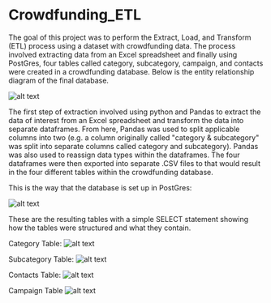 # Crowdfunding_ETL
The goal of this project was to perform the Extract, Load, and Transform (ETL) process using a dataset with crowdfunding data. The process involved extracting data from an Excel spreadsheet and finally using PostGres, four tables called category, subcategory, campaign, and contacts were created in a crowdfunding database. Below is the entity relationship diagram of the final database.

![alt text](Resources/crowdfunding_erd.png "ERD")

The first step of extraction involved using python and Pandas to extract the data of interest from an Excel spreadsheet and transform the data into separate dataframes. From here, Pandas was used to split applicable columns into two (e.g. a column originally called "category & subcategory" was split into separate columns called category and subcategory). Pandas was also used to reassign data types within the dataframes. The four dataframes were then exported into separate .CSV files to that would result in the four different tables within the crowdfunding database.

This is the way that the database is set up in PostGres:

![alt text](Starter_Files/Resources/images/crowdfunding_db.png "crowdfunding database")

These are the resulting tables with a simple SELECT statement showing how the tables were structured and what they contain.

Category Table:
![alt text](Starter_Files/Resources/images/category_img.png "category table")

Subcategory Table:
![alt text](Starter_Files/Resources/images/subcategory_img.png "subcategory table")

Contacts Table:
![alt text](Starter_Files/Resources/images/contacts_img.png "contacts table")

Campaign Table
![alt text](Starter_Files/Resources/images/campaign_img.png "campaign table")


